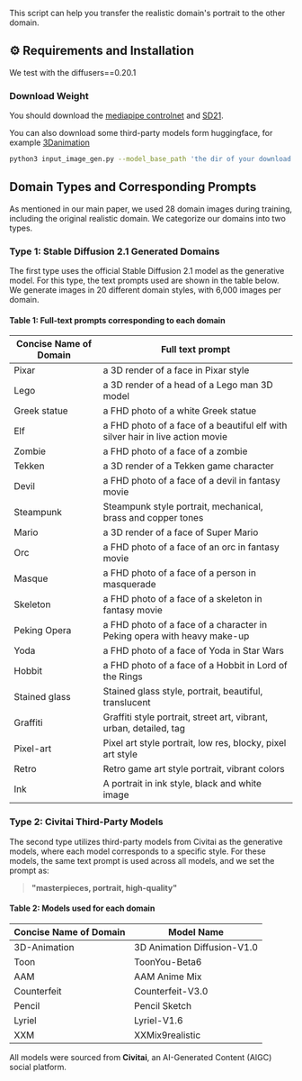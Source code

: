 This script can help you transfer the realistic domain's portrait to the other domain.

 
## ⚙️ Requirements and Installation

We test with the diffusers==0.20.1

 

### Download Weight

You should download the [mediapipe controlnet](CrucibleAI/ControlNetMediaPipeFace) and [SD21](stabilityai/stable-diffusion-2-1-base).

You can also download some third-party models form huggingface, for example [3Danimation](https://huggingface.co/Yntec/3Danimation/tree/main)

```bash
python3 input_image_gen.py --model_base_path 'the dir of your download models' --prompt "a 3D render of a face in Pixar style"
```
## Domain Types and Corresponding Prompts

As mentioned in our main paper, we used 28 domain images during training, including the original realistic domain. We categorize our domains into two types.

### Type 1: Stable Diffusion 2.1 Generated Domains

The first type uses the official Stable Diffusion 2.1 model as the generative model. For this type, the text prompts used are shown in the table below. We generate images in 20 different domain styles, with 6,000 images per domain.

#### Table 1: Full-text prompts corresponding to each domain

| **Concise Name of Domain** | **Full text prompt** |
|----------------------------|----------------------|
| Pixar                      | a 3D render of a face in Pixar style |
| Lego                       | a 3D render of a head of a Lego man 3D model |
| Greek statue               | a FHD photo of a white Greek statue |
| Elf                        | a FHD photo of a face of a beautiful elf with silver hair in live action movie |
| Zombie                     | a FHD photo of a face of a zombie |
| Tekken                     | a 3D render of a Tekken game character |
| Devil                      | a FHD photo of a face of a devil in fantasy movie |
| Steampunk                  | Steampunk style portrait, mechanical, brass and copper tones |
| Mario                      | a 3D render of a face of Super Mario |
| Orc                        | a FHD photo of a face of an orc in fantasy movie |
| Masque                     | a FHD photo of a face of a person in masquerade |
| Skeleton                   | a FHD photo of a face of a skeleton in fantasy movie |
| Peking Opera               | a FHD photo of a face of a character in Peking opera with heavy make-up |
| Yoda                       | a FHD photo of a face of Yoda in Star Wars |
| Hobbit                     | a FHD photo of a face of a Hobbit in Lord of the Rings |
| Stained glass              | Stained glass style, portrait, beautiful, translucent |
| Graffiti                   | Graffiti style portrait, street art, vibrant, urban, detailed, tag |
| Pixel-art                  | Pixel art style portrait, low res, blocky, pixel art style |
| Retro                      | Retro game art style portrait, vibrant colors |
| Ink                        | A portrait in ink style, black and white image |

### Type 2: Civitai Third-Party Models

The second type utilizes third-party models from Civitai as the generative models, where each model corresponds to a specific style. For these models, the same text prompt is used across all models, and we set the prompt as:

> **"masterpieces, portrait, high-quality"**

#### Table 2: Models used for each domain

| **Concise Name of Domain** | **Model Name** |
|----------------------------|---------------|
| 3D-Animation               | 3D Animation Diffusion-V1.0 |
| Toon                       | ToonYou-Beta6 |
| AAM                        | AAM Anime Mix |
| Counterfeit                | Counterfeit-V3.0 |
| Pencil                     | Pencil Sketch |
| Lyriel                     | Lyriel-V1.6 |
| XXM                        | XXMix9realistic |

All models were sourced from **Civitai**, an AI-Generated Content (AIGC) social platform.
